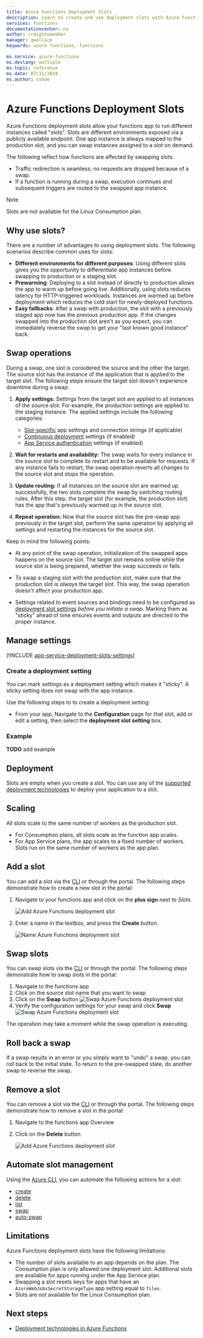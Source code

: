 ```yaml
---
title: Azure Functions Deployment Slots
description: Learn to create and use deployment slots with Azure Functions
services: functions
documentationcenter: na
author: craigshoemaker
manager: gwallace
keywords: azure functions, functions

ms.service: azure-functions
ms.devlang: multiple
ms.topic: reference
ms.date: 07/15/2019
ms.author: cshoe
---
```

# Azure Functions Deployment Slots

Azure Functions deployment slots allow your functions app to run different instances called "slots". Slots are different environments exposed via a publicly available endpoint. One app instance is always mapped to the production slot, and you can swap instances assigned to a slot on demand.

The following reflect how functions are affected by swapping slots:

- Traffic redirection is seamless; no requests are dropped because of a swap.
- If a function is running during a swap, execution continues and subsequent triggers are routed to the swapped app instance.

> [!NOTE]
> Slots are not available for the Linux Consumption plan.

## Why use slots?

There are a number of advantages to using deployment slots. The following scenarios describe common uses for slots:

- **Different environments for different purposes**: Using different slots gives you the opportunity to differentiate app instances before swapping to production or a staging slot.
- **Prewarming**: Deploying to a slot instead of directly to production allows the app to warm up before going live. Additionally, using slots reduces latency for HTTP-triggered workloads. Instances are warmed up before deployment which reduces the cold start for newly-deployed functions.
- **Easy fallbacks**: After a swap with production, the slot with a previously staged app now has the previous production app. If the changes swapped into the production slot aren't as you expect, you can immediately reverse the swap to get your "last known good instance" back.

## Swap operations

During a swap, one slot is considered the source and the other the target. The source slot has the instance of the application that is applied to the target slot. The following steps ensure the target slot doesn't experience downtime during a swap:

1. **Apply settings:** Settings from the target slot are applied to all instances of the source slot. For example, the production settings are applied to the staging instance. The applied settings include the following categories: 
    - [Slot-specific](#settings) app settings and connection strings (if applicable)
    - [Continuous deployment](../app-service/deploy-continuous-deployment.md) settings (if enabled)
    - [App Service authentication](../app-service/overview-authentication-authorization.md) settings (if enabled)
    
1. **Wait for restarts and availability:** The swap waits for every instance in the source slot to complete its restart and to be available for requests. If any instance fails to restart, the swap operation reverts all changes to the source slot and stops the operation.

1. **Update routing:** If all instances on the source slot are warmed up successfully, the two slots complete the swap by switching routing rules. After this step, the target slot (for example, the production slot) has the app that's previously warmed up in the source slot.

1. **Repeat operation:** Now that the source slot has the pre-swap app previously in the target slot, perform the same operation by applying all settings and restarting the instances for the source slot.

Keep in mind the following points:

- At any point of the swap operation, initialization of the swapped apps happens on the source slot. The target slot remains online while the source slot is being prepared, whether the swap succeeds or fails.

- To swap a staging slot with the production slot, make sure that the production slot is *always* the target slot. This way, the swap operation doesn't affect your production app.

- Settings related to event sources and bindings need to be configured as [deployment slot settings](#settings) *before you initiate a swap*. Marking them as "sticky" ahead of time ensures events and outputs are directed to the proper instance.

## Manage settings

[!INCLUDE [app-service-deployment-slots-settings](../../includes/app-service-deployment-slots-settings.md)]

### Create a deployment setting

You can mark settings as a deployment setting which makes it "sticky". A sticky setting does not swap with the app instance. 

Use the following steps to to create a deployment setting:

- From your app, Navigate to the **Configuration** page for that slot, add or edit a setting, then select the **deployment slot setting** box. 

### Example

**TODO** add example

## Deployment

Slots are empty when you create a slot. You can use any of the [supported deployment technologies](./functions-deployment-technologies.md) to deploy your application to a slot.

## Scaling

All slots scale to the same number of workers as the production slot. 

- For Consumption plans, all slots scale as the function app scales.
- For App Service plans, the app scales to a fixed number of workers. Slots run on the same number of workers as the app plan.

## Add a slot

You can add a slot via the [CLI](https://docs.microsoft.com/cli/azure/functionapp/deployment/slot?view=azure-cli-latest#az-functionapp-deployment-slot-create) or through the portal. The following steps demonstrate how to create a new slot in the portal:

1. Navigate to your functions app and click on the **plus sign** next to *Slots*.
	
	![Add Azure Functions deployment slot](./media/functions-deployment-slots/azure-functions-deployment-slots-add.png)

1. Enter a name in the textbox, and press the **Create** button.

	![Name Azure Functions deployment slot](./media/functions-deployment-slots/azure-functions-deployment-slots-add-name.png)

## Swap slots

You can swap slots via the [CLI](https://docs.microsoft.com/cli/azure/functionapp/deployment/slot?view=azure-cli-latest#az-functionapp-deployment-slot-swap) or through the portal. The following steps demonstrate how to swap slots in the portal:

1. Navigate to the functions app 
2. Click on the source slot name that you want to swap
1. Click on the **Swap** button
    ![Swap Azure Functions deployment slot](./media/functions-deployment-slots/azure-functions-deployment-slots-swap.png)
4. Verify the configuration settings for your swap and click **Swap**
	![Swap Azure Functions deployment slot](./media/functions-deployment-slots/azure-functions-deployment-slots-swap-config.png)

The operation may take a moment while the swap operation is executing.

## Roll back a swap

If a swap results in an error or you simply want to "undo" a swap, you can roll back to the initial state. To return to the pre-swapped state, do another swap to reverse the swap.

## Remove a slot

You can remove a slot via the [CLI](https://docs.microsoft.com/cli/azure/functionapp/deployment/slot?view=azure-cli-latest#az-functionapp-deployment-slot-delete) or through the portal. The following steps demonstrate how to remove a slot in the portal:

1. Navigate to the functions app Overview

1. Click on the **Delete** button

	![Add Azure Functions deployment slot](./media/functions-deployment-slots/azure-functions-deployment-slots-delete.png)


## Automate slot management

Using the [Azure CLI](https://docs.microsoft.com/cli/azure/functionapp/deployment/slot?view=azure-cli-latest), you can automate the following actions for a slot:

- [create](https://docs.microsoft.com/cli/azure/functionapp/deployment/slot?view=azure-cli-latest#az-functionapp-deployment-slot-create)
- [delete](https://docs.microsoft.com/cli/azure/functionapp/deployment/slot?view=azure-cli-latest#az-functionapp-deployment-slot-delete)
- [list](https://docs.microsoft.com/cli/azure/functionapp/deployment/slot?view=azure-cli-latest#az-functionapp-deployment-slot-list)
- [swap](https://docs.microsoft.com/cli/azure/functionapp/deployment/slot?view=azure-cli-latest#az-functionapp-deployment-slot-swap)
- [auto-swap](https://docs.microsoft.com/cli/azure/functionapp/deployment/slot?view=azure-cli-latest#az-functionapp-deployment-slot-auto-swap)

## Limitations

Azure Functions deployment slots have the following limitations:

- The number of slots available to an app depends on the plan. The Consumption plan is only allowed one deployment slot. Additional slots are available for apps running under the App Service plan.
- Swapping a slot resets keys for apps that have an `AzureWebJobsSecretStorageType` app setting equal to `files`.
- Slots are not available for the Linux Consumption plan.

## Next steps

- [Deployment technologies in Azure Functions](./functions-deployment-technologies.md)
